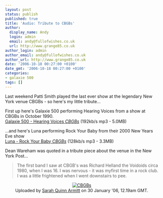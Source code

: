 ```yaml
---
layout: post
status: publish
published: true
title: 'Audio: Tribute to CBGBs'
author:
  display_name: Andy
  login: admin
  email: andy@fullofwishes.co.uk
  url: http://www.grange85.co.uk
author_login: admin
author_email: andy@fullofwishes.co.uk
author_url: http://www.grange85.co.uk
date: '2006-10-18 00:27:00 +0100'
date_gmt: '2006-10-18 00:27:00 +0100'
categories:
- galaxie 500
tags: []
---
```

<p>Last weekend Patti Smith played the last ever show at the legendary New York venue CBGBs - so here's my little tribute...</p>
<p>First up here's Galaxie 500 performing Hearing Voices from a show at CBGBs in October 1990.<br/><a href="http://www.box.net/shared/lxxiezxdah">Galaxie 500 - Hearing Voices <em>CBGBs</em></a> (192kb/s mp3 - 5.0MB)</p>
<p>...and here's Luna performing Rock Your Baby from their 2000 New Years Eve show<br/><a href="http://www.box.net/shared/vopq5nc9hf">Luna - Rock Your Baby <em>CBGBs</em></a> (128kb/s mp3 - 3.3MB)</p>
<p>Dean Wareham was quoted in a tribute piece about the venue in the New York Post...<br />
<blockquote>The first band I saw at CBGB's was Richard Helland the Voidoids circa 1980, when I was 16. I was nervous - it was myfirst time in a rock club. I was a little frightened when I went downstairs to pee.</p></blockquote>
<div align="center"><a href="http://flickr.com/photos/sarahquinn/92830966/"><img src="https://static.flickr.com/16/92830966_ce5e93df02.jpg" alt="CBGBs"/></a><br/>Uploaded by <a href="http://flickr.com/photos/sarahquinn/">Sarah Quinn Armitt</a> on 30 January '06, 12.19am GMT.</div>
